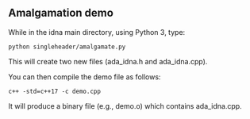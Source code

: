## Amalgamation demo

While in the idna main directory, using Python 3, type:

```
python singleheader/amalgamate.py
```

This will create two new files (ada_idna.h and ada_idna.cpp).

You can then compile the demo file as follows:

```
c++ -std=c++17 -c demo.cpp
```

It will produce a binary file (e.g., demo.o) which contains ada_idna.cpp.
